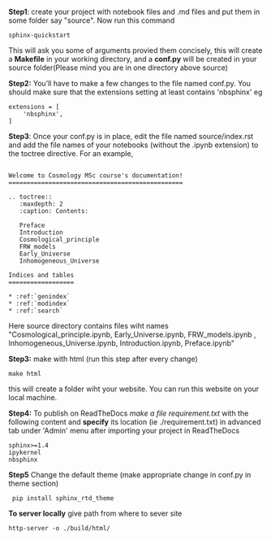 **Step1**: create your project with notebook files and .md files and put them in some folder say "source". Now run this command 
```
sphinx-quickstart
```
This will ask you some of arguments provied them concisely, this will create a **Makefile** in your working directory, and a **conf.py** will be created in your source folder(Please mind you are in one directory above source)

**Step2:** You’ll have to make a few changes to the file named conf.py. You should make sure that the extensions setting at least contains 'nbsphinx' eg
```
extensions = [
    'nbsphinx',
]
```


**Step3**: Once your conf.py is in place, edit the file named source/index.rst and add the file names of your notebooks (without the .ipynb extension) to the toctree directive. For an example, 
```shell

Welcome to Cosmology MSc course's documentation!
================================================

.. toctree::
   :maxdepth: 2
   :caption: Contents:

   Preface
   Introduction
   Cosmological_principle
   FRW_models
   Early_Universe
   Inhomogeneous_Universe

Indices and tables
==================

* :ref:`genindex`
* :ref:`modindex`
* :ref:`search`
```
Here source directory contains files wiht names "Cosmological_principle.ipynb,  Early_Universe.ipynb,  FRW_models.ipynb , Inhomogeneous_Universe.ipynb,  Introduction.ipynb,  Preface.ipynb"

**Step3:** make with html
(run this step after every change)
```
make html
```
this will create a folder wiht your website. You can run this website on your local machine.

**Step4:** To publish on ReadTheDocs *make a file requirement.txt* with the following content and **specify** its location (ie ./requirement.txt) in advanced
tab under 'Admin' menu after importing your project in ReadTheDocs
```
sphinx>=1.4
ipykernel
nbsphinx
```
**Step5** Change the default theme
(make appropriate change in conf.py in theme section)
```
 pip install sphinx_rtd_theme

```

**To server locally** 
give path from where to sever site
```
http-server -o ./build/html/
```
